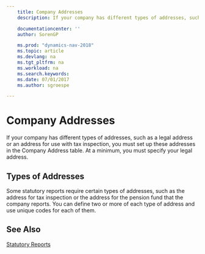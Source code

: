 ```yaml
---
    title: Company Addresses
    description: If your company has different types of addresses, such as a legal address or an address for use with tax inspection, you must set up these addresses in the Company Address table.

    documentationcenter: ''
    author: SorenGP

    ms.prod: "dynamics-nav-2018"
    ms.topic: article
    ms.devlang: na
    ms.tgt_pltfrm: na
    ms.workload: na
    ms.search.keywords:
    ms.date: 07/01/2017
    ms.author: sgroespe

---
```

# Company Addresses
If your company has different types of addresses, such as a legal address or an address for use with tax inspection, you must set up these addresses in the Company Address table. At a minimum, you must specify your legal address.  

## Types of Addresses  
 Some statutory reports require certain types of addresses, such as the address for tax inspection or the address for the pension fund that the company reports. You can define two or more of each type of address and use unique codes for each of them.  

## See Also  
[Statutory Reports](statutory-reports.md)
